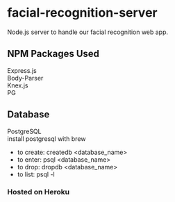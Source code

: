 # facial-recognition-server
Node.js server to handle our facial recognition web app.

## NPM Packages Used
Express.js<br>
Body-Parser<br>
Knex.js<br>
PG

## Database
PostgreSQL<br>
install postgresql with brew<br>
- to create: createdb <database_name><br>
- to enter: psql <database_name><br>
- to drop: dropdb <database_name><br>
- to list: psql -l

### Hosted on Heroku